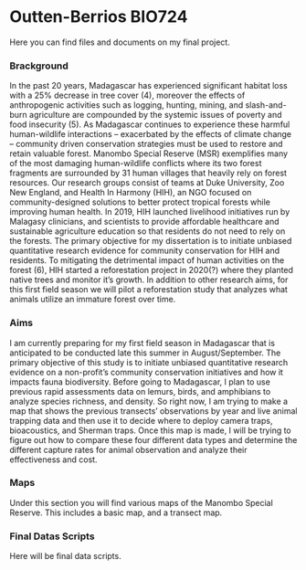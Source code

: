 # Outten-Berrios BIO724
 Here you can find files and documents on my final project.

### Brackground
   In the past 20 years, Madagascar has experienced significant habitat loss with a 25% decrease in tree cover (4), moreover the effects of anthropogenic activities such as logging, hunting, mining, and slash-and-burn agriculture are compounded by the systemic issues of poverty and food insecurity (5). As Madagascar continues to experience these harmful human-wildlife interactions – exacerbated by the effects of climate change – community driven conservation strategies must be used to restore and retain valuable forest. Manombo Special Reserve (MSR) exemplifies many of the most damaging human-wildlife conflicts where its two forest fragments are surrounded by 31 human villages that heavily rely on forest resources. 
   Our research groups consist of teams at Duke University, Zoo New England, and Health In Harmony (HIH), an NGO focused on community-designed solutions to better protect tropical forests while improving human health. In 2019, HIH launched livelihood initiatives run by Malagasy clinicians, and scientists to provide affordable healthcare and sustainable agriculture education so that residents do not need to rely on the forests. The primary objective for my dissertation is to initiate unbiased quantitative research evidence for community conservation for HIH and residents. To mitigating the detrimental impact of human activities on the forest (6), HIH started a reforestation project in 2020(?) where they planted native trees and monitor it’s growth.  In addition to other research aims, for this first field season we will pilot a reforestation study that analyzes what animals utilize an immature forest over time. 


 ### Aims
I am currently preparing for my first field season in Madagascar that is anticipated to be conducted late this summer in August/September. The primary objective of this study is to initiate unbiased quantitative research evidence on a non-profit’s community conservation initiatives and how it impacts fauna biodiversity. Before going to Madagascar, I plan to use previous rapid assessments data on lemurs, birds, and amphibians to analyze species richness, and density. So right now, I am trying to make a map that shows the previous transects’ observations by year and live animal trapping data and then use it to decide where to deploy camera traps, bioacoustics, and Sherman traps. Once this map is made, I will be trying to figure out how to compare these four different data types and determine the different capture rates for animal observation and analyze their effectiveness and cost. 
 

 ### Maps
 Under this section you will find various maps of the Manombo Special Reserve. This includes a basic map, and a transect map.

 ### Final Datas Scripts 
 Here will be final data scripts. 
